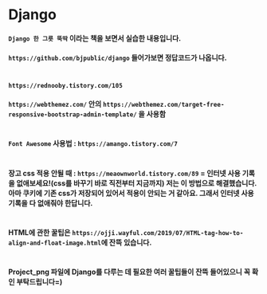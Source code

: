 # Django

#### `Django 한 그릇 뚝딱` 이라는 책을 보면서 실습한 내용입니다.
#### `https://github.com/bjpublic/django` 들어가보면 정답코드가 나옵니다.

#
#### `https://rednooby.tistory.com/105`
#### `https://webthemez.com/` 안의 `https://webthemez.com/target-free-responsive-bootstrap-admin-template/` 을 사용함

#
#### `Font Awesome` 사용법 : `https://amango.tistory.com/7`

#
#### 장고 css 적용 안될 때 : `https://meaownworld.tistory.com/89` = 인터넷 사용 기록을 없애보세요!(css를 바꾸기 바로 직전부터 지금까지) 저는 이 방법으로 해결했습니다. 아마 쿠키에 기존 css가 저장되어 있어서 적용이 안되는 거 같아요. 그래서 인터넷 사용 기록을 다 없애줘야 한답니다.

#
#### HTML에 관한 꿀팁은 `https://ojji.wayful.com/2019/07/HTML-tag-how-to-align-and-float-image.html`에 잔뜩 있습니다.

#
#### Project_png 파일에 Django를 다루는 데 필요한 여러 꿀팁들이 잔뜩 들어있으니 꼭 확인 부탁드립니다=)

